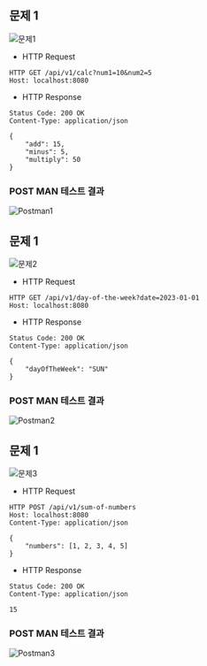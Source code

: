 ## 문제 1

![문제1](https://github.com/cyPark95/Warmup-Club-Study/assets/139435149/2a64a197-93db-43f9-ab7d-05f8d2d25156)

- HTTP Request

```text
HTTP GET /api/v1/calc?num1=10&num2=5
Host: localhost:8080
```

- HTTP Response

```text
Status Code: 200 OK
Content-Type: application/json

{
    "add": 15,
    "minus": 5,
    "multiply": 50
}
```

### POST MAN 테스트 결과

![Postman1](https://github.com/cyPark95/Warmup-Club-Study/assets/139435149/42b1a890-c207-473d-ac0f-5764efe854f7)

## 문제 1

![문제2](https://github.com/cyPark95/Warmup-Club-Study/assets/139435149/9e6e5446-7e4d-4656-bcd2-52ef1ed9be85)

- HTTP Request

```text
HTTP GET /api/v1/day-of-the-week?date=2023-01-01
Host: localhost:8080
```

- HTTP Response

```text
Status Code: 200 OK
Content-Type: application/json

{
    "dayOfTheWeek": "SUN"
}
```

### POST MAN 테스트 결과

![Postman2](https://github.com/cyPark95/Warmup-Club-Study/assets/139435149/496046b0-0012-4cc2-9a06-487fb7045fd6)

## 문제 1

![문제3](https://github.com/cyPark95/Warmup-Club-Study/assets/139435149/3bb7542c-0872-40d3-86f1-a80d2028093e)

- HTTP Request

```text
HTTP POST /api/v1/sum-of-numbers
Host: localhost:8080
Content-Type: application/json

{
    "numbers": [1, 2, 3, 4, 5]
}
```

- HTTP Response

```text
Status Code: 200 OK
Content-Type: application/json

15
```

### POST MAN 테스트 결과

![Postman3](https://github.com/cyPark95/Warmup-Club-Study/assets/139435149/69aa0eff-1c8d-4b24-b99c-30c0ff1b7548)
